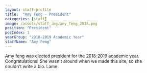```yaml
---
layout: staff-profile
title:  "Amy Feng - President"
categories: [staff]
image: /assets/staff_img/amy_feng_2018.png
position: "President"
posIndex: 1
yearGroup: "2018-2019 Academic Year"
staffName: "Amy Feng"
---
```


Amy feng was elected president for the 2018-2019 academic year. Congratulations!  She wasn't around
when we made this site, so she couldn't write a bio.  Lame.
